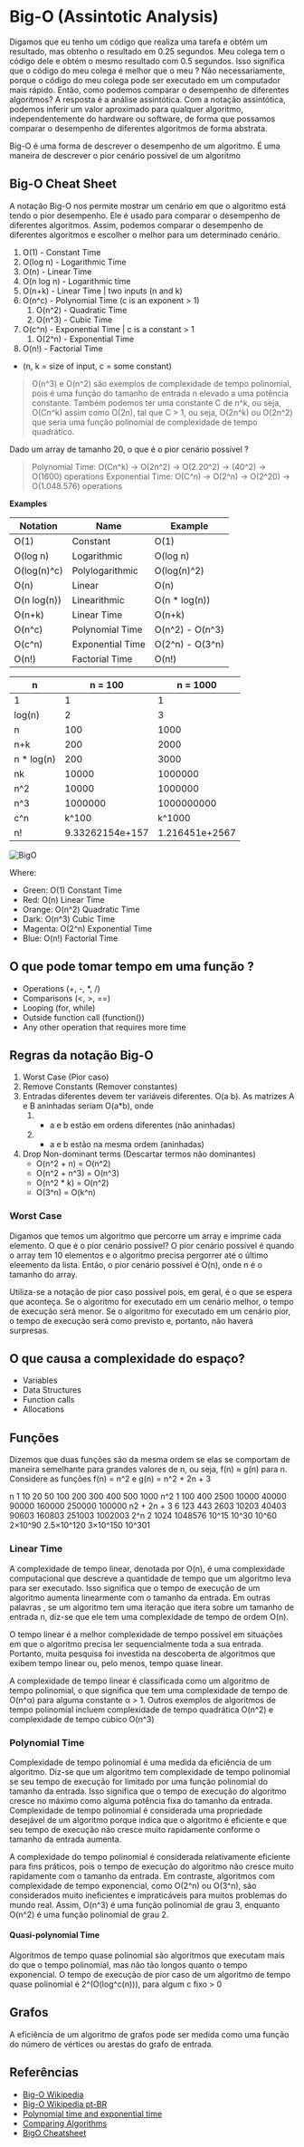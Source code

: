 # Big-O (Assintotic Analysis)

Digamos que eu tenho um código que realiza uma tarefa e obtém um resultado, mas obtenho o resultado em 0.25 segundos. Meu colega tem o código dele e obtém o mesmo resultado com 0.5 segundos. Isso significa que o código do meu colega é melhor que o meu ? Não necessariamente, porque o código do meu colega pode ser executado em um computador mais rápido. Então, como podemos comparar o desempenho de diferentes algoritmos? A resposta é a análise assintótica. Com a notação assintótica, podemos inferir um valor aproximado para qualquer algoritmo, independentemente do hardware ou software, de forma que possamos comparar o desempenho de diferentes algoritmos de forma abstrata.

Big-O é uma forma de descrever o desempenho de um algoritmo. É uma maneira de descrever o pior cenário possível de um algoritmo

## Big-O Cheat Sheet

A notação Big-O nos permite mostrar um cenário em que o algoritmo está tendo o pior desempenho. Ele é usado para comparar o desempenho de diferentes algoritmos. Assim, podemos comparar o desempenho de diferentes algoritmos e escolher o melhor para um determinado cenário.

1. O(1) - Constant Time
2. O(log n) - Logarithmic Time
3. O(n) - Linear Time
4. O(n log n) - Logarithmic time
5. O(n+k) - Linear Time | two inputs (n and k)
6. O(n^c) - Polynomial Time (c is an exponent > 1)
   1. O(n^2) - Quadratic Time
   2. O(n^3) - Cubic Time
7. O(c^n) - Exponential Time | c is a constant > 1
   1. O(2^n) - Exponential Time
8. O(n!) - Factorial Time

* (n, k = size of input, c = some constant)

> O(n^3) e O(n^2) são exemplos de complexidade de tempo polinomial, pois é uma função do tamanho de entrada n elevado a uma potência constante. Também podemos ter uma constante C de n^k, ou seja, O(Cn^k) assim como O(2n), tal que C > 1, ou seja, O(2n^k) ou O(2n^2) que seria uma função polinomial de complexidade de tempo quadrático.

Dado um array de tamanho 20, o que é o pior cenário possível ?

> Polynomial Time: O(Cn^k) -> O(2n^2) -> O(2.20^2) -> (40^2) -> O(1600) operations
> Exponential Time: O(C^n) -> O(2^n) -> O(2^20) -> O(1.048.576) operations

**Examples**

| Notation     | Name               | Example         |
|--------------|--------------------|-----------------|
| O(1)         | Constant           | O(1)            |
| O(log n)     | Logarithmic        | O(log n)        |
| O(log(n)^c)  | Polylogarithmic    | O(log(n)^2)     |
| O(n)         | Linear             | O(n)            |
| O(n log(n))  | Linearithmic       | O(n * log(n))   |
| O(n+k)       | Linear Time        | O(n+k)          |
| O(n^c)       | Polynomial Time    | O(n^2) - O(n^3) |
| O(c^n)       | Exponential Time   | O(2^n) - O(3^n) |
| O(n!)        | Factorial Time     | O(n!)           |

| n            |   n = 100    |  n = 1000   |
|--------------|--------------|-------------|
| 1            |   1          |   1         | 
| log(n)       |   2          |   3         |
| n            |   100        |   1000      |
| n+k          |   200        |   2000      |
| n * log(n)   |   200        |   3000      |
| nk           |   10000      |   1000000   |
| n^2          |   10000      |   1000000   |
| n^3          |   1000000    |  1000000000 |
| c^n          |   k^100      |   k^1000    |
| n!           |   9.33262154e+157 | 1.216451e+2567 |

![BigO](bigo.png)

Where:
- Green: O(1) Constant Time
- Red: O(n) Linear Time
- Orange: O(n^2) Quadratic Time
- Dark: O(n^3) Cubic Time
- Magenta: O(2^n) Exponential Time
- Blue: O(n!) Factorial Time

## O que pode tomar tempo em uma função ?

- Operations (+, -, *, /)
- Comparisons (<, >, ==)
- Looping (for, while)
- Outside function call (function())
- Any other operation that requires more time

## Regras da notação Big-O

1. Worst Case (Pior caso)
2. Remove Constants (Remover constantes)
3. Entradas diferentes devem ter variáveis diferentes. O(a b). As matrizes A e B aninhadas seriam O(a*b), onde
   1. + a e b estão em ordens diferentes (não aninhadas)
   2. * a e b estão na mesma ordem (aninhadas)
4. Drop Non-dominant terms (Descartar termos não dominantes)
   - O(n^2 + n) = O(n^2)
   - O(n^2 + n^3) = O(n^3)
   - O(n^2 * k) = O(n^2)
   - O(3^n) = O(k^n)

### Worst Case

Digamos que temos um algoritmo que percorre um array e imprime cada elemento. O que é o pior cenário possível? O pior cenário possível é quando o array tem 10 elementos e o algoritmo precisa pergorrer até o último eleemento da lista. Então, o pior cenário possível é O(n), onde n é o tamanho do array.

Utiliza-se a notação de pior caso possível pois, em geral, é o que se espera que aconteça. Se o algoritmo for executado em um cenário melhor, o tempo de execução será menor. Se o algoritmo for executado em um cenário pior, o tempo de execução será como previsto e, portanto, não haverá surpresas.

## O que causa a complexidade do espaço?

- Variables
- Data Structures
- Function calls
- Allocations

## Funções

Dizemos que duas funções são da mesma ordem se elas se comportam de maneira semelhante para grandes valores de n, ou seja, f(n) ≈ g(n) para n. Considere as funções f(n) = n^2 e g(n) = n^2 + 2n + 3

n              1   10    20      50    100    200    300     400          500      1000
n^2            1  100    400     2500  10000  40000  90000   160000       250000   100000
n2 + 2n + 3    6  123    443     2603  10203  40403  90603   160803       251003   1002003
2^n            2  1024  1048576  10^15 10^30  10^60  2×10^90  2.5×10^120  3×10^150 10^301

### Linear Time

A complexidade de tempo linear, denotada por O(n), é uma complexidade computacional que descreve a quantidade de tempo que um algoritmo leva para ser executado. Isso significa que o tempo de execução de um algoritmo aumenta linearmente com o tamanho da entrada. Em outras palavras , se um algoritmo tem uma iteração que itera sobre um tamanho de entrada n, diz-se que ele tem uma complexidade de tempo de ordem O(n).

O tempo linear é a melhor complexidade de tempo possível em situações em que o algoritmo precisa ler sequencialmente toda a sua entrada. Portanto, muita pesquisa foi investida na descoberta de algoritmos que exibem tempo linear ou, pelo menos, tempo quase linear.

A complexidade de tempo linear é classificada como um algoritmo de tempo polinomial, o que significa que tem uma complexidade de tempo de O(n^α) para alguma constante α > 1. Outros exemplos de algoritmos de tempo polinomial incluem complexidade de tempo quadrática O(n^2) e complexidade de tempo cúbico O(n^3)

### Polynomial Time

Complexidade de tempo polinomial é uma medida da eficiência de um algoritmo. Diz-se que um algoritmo tem complexidade de tempo polinomial se seu tempo de execução for limitado por uma função polinomial do tamanho da entrada. Isso significa que o tempo de execução do algoritmo cresce no máximo como alguma potência fixa do tamanho da entrada. Complexidade de tempo polinomial é considerada uma propriedade desejável de um algoritmo porque indica que o algoritmo é eficiente e que seu tempo de execução não cresce muito rapidamente conforme o tamanho da entrada aumenta.

A complexidade do tempo polinomial é considerada relativamente eficiente para fins práticos, pois o tempo de execução do algoritmo não cresce muito rapidamente com o tamanho da entrada. Em contraste, algoritmos com complexidade de tempo exponencial, como O(2^n) ou O(3^n), são considerados muito ineficientes e impraticáveis para muitos problemas do mundo real. Assim, O(n^3) é uma função polinomial de grau 3, enquanto O(n^2) é uma função polinomial de grau 2.

#### Quasi-polynomial Time

Algoritmos de tempo quase polinomial são algoritmos que executam mais do que o tempo polinomial, mas não tão longos quanto o tempo exponencial. O tempo de execução de pior caso de um algoritmo de tempo quase polinomial é 2^(O(log^c(n))), para algum c fixo > 0

## Grafos

A eficiência de um algoritmo de grafos pode ser medida como uma função do número de vértices ou arestas do grafo de entrada.

## Referências

- [Big-O Wikipedia](https://en.wikipedia.org/wiki/Big_O_notation)
- [Big-O Wikipedia pt-BR](https://pt.wikipedia.org/wiki/Grande-O)
- [Polynomial time and exponential time](https://stackoverflow.com/questions/4317414/polynomial-time-and-exponential-time)
- [Comparing Algorithms](https://cooervo.github.io/Algorithms-DataStructures-BigONotation/index.html)
- [BigO Cheatsheet](https://www.bigocheatsheet.com/)